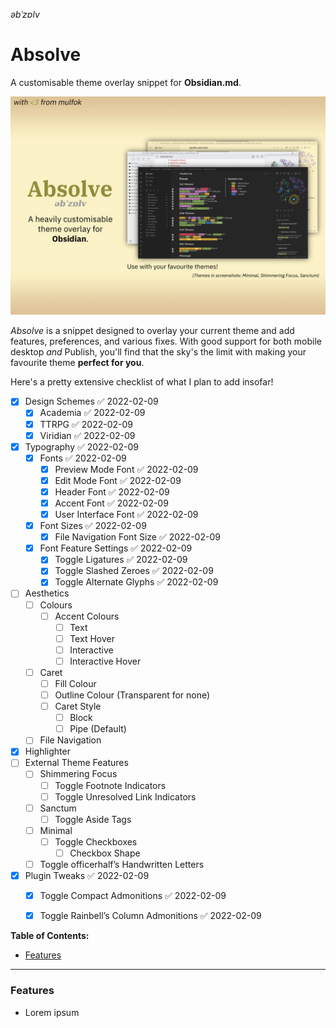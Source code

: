 *əbˈzɒlv*

# Absolve

A customisable theme overlay snippet for **Obsidian.md**.

![](cover.png)

_Absolve_ is a snippet designed to overlay your current theme and add features, preferences, and various fixes. With good support for both mobile desktop _and_ Publish, you'll find that the sky's the limit with making your favourite theme __perfect for you__.

Here's a pretty extensive checklist of what I plan to add insofar!

- [x] Design Schemes ✅ 2022-02-09
  - [x] Academia ✅ 2022-02-09
  - [x] TTRPG ✅ 2022-02-09
  - [x] Viridian ✅ 2022-02-09
- [x] Typography ✅ 2022-02-09
  - [x] Fonts ✅ 2022-02-09
    - [x] Preview Mode Font ✅ 2022-02-09
    - [x] Edit Mode Font ✅ 2022-02-09
    - [x] Header Font ✅ 2022-02-09
    - [x] Accent Font ✅ 2022-02-09
    - [x] User Interface Font ✅ 2022-02-09
  - [x] Font Sizes ✅ 2022-02-09
    - [x] File Navigation Font Size ✅ 2022-02-09
  - [x] Font Feature Settings ✅ 2022-02-09
    - [x] Toggle Ligatures ✅ 2022-02-09
    - [x] Toggle Slashed Zeroes ✅ 2022-02-09
    - [x] Toggle Alternate Glyphs ✅ 2022-02-09
- [ ] Aesthetics
  - [ ] Colours
    - [ ] Accent Colours
      - [ ] Text
      - [ ] Text Hover
      - [ ] Interactive
      - [ ] Interactive Hover
  - [ ] Caret
    - [ ] Fill Colour
    - [ ] Outline Colour (Transparent for none)
    - [ ] Caret Style
      - [ ] Block
      - [ ] Pipe (Default)
  - [ ] File Navigation
- [x] Highlighter
- [ ] External Theme Features
  - [ ] Shimmering Focus
    - [ ] Toggle Footnote Indicators
    - [ ] Toggle Unresolved Link Indicators
  - [ ] Sanctum
    - [ ] Toggle Aside Tags
  - [ ] Minimal
    - [ ] Toggle Checkboxes
      - [ ] Checkbox Shape
  - [ ] Toggle officerhalf’s Handwritten Letters
- [x] Plugin Tweaks ✅ 2022-02-09
  - [x] Toggle Compact Admonitions ✅ 2022-02-09
  - [x] Toggle Rainbell’s Column Admonitions ✅ 2022-02-09



**Table of Contents:**

- [Features](#Features)

***

### Features

- Lorem ipsum
